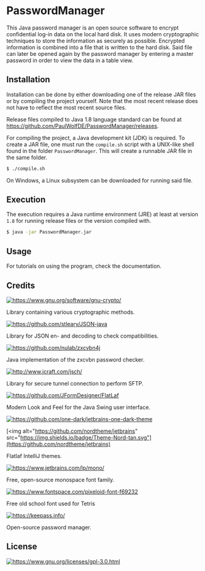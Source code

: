 # PasswordManager
This Java password manager is an open source software to encrypt confidential log-in data on the local hard disk. It uses modern cryptographic techniques to store the information as securely as possible. Encrypted information is combined into a file that is written to the hard disk. Said file can later be opened again by the password manager by entering a master password in order to view the data in a table view.

## Installation
Installation can be done by either downloading one of the release JAR files or by compiling the project yourself. Note that the most recent release does not have to reflect the most recent source files.

Release files compiled to Java 1.8 language standard can be found at https://github.com/PaulWolfDE/PasswordManager/releases.

For compiling the project, a Java development kit (JDK) is required. To create a JAR file, one must run the `compile.sh` script with a UNIX-like shell found in the folder `PasswordManager`. This will create a runnable JAR file in the same folder. 

```sh
$ ./compile.sh
```

On Windows, a Linux subsystem can be downloaded for running said file.

## Execution
The execution requires a Java runtime environment (JRE) at least at version `1.8` for running release files or the version compiled with.

```sh
$ java -jar PasswordManager.jar
```

## Usage
For tutorials on using the program, check the documentation.

## Credits
[<img alt="https://www.gnu.org/software/gnu-crypto/" src="https://img.shields.io/badge/Library-GNU Crypto-blue.svg">](https://www.gnu.org/software/gnu-crypto/)

Library containing various cryptographic methods.

[<img alt="https://github.com/stleary/JSON-java" src="https://img.shields.io/badge/Library-JSON Java-blue.svg">](https://github.com/stleary/JSON-java)

Library for JSON en- and decoding to check compatibilities.

[<img alt="https://github.com/nulab/zxcvbn4j" src="https://img.shields.io/badge/Library-zxcvbn4j-blue.svg">](https://github.com/nulab/zxcvbn4j)

Java implementation of the zxcvbn password checker.

[<img alt="http://www.jcraft.com/jsch/" src="https://img.shields.io/badge/Library-Jsch-blue.svg">](http://www.jcraft.com/jsch/)

Library for secure tunnel connection to perform SFTP.

[<img alt="https://github.com/JFormDesigner/FlatLaf" src="https://img.shields.io/badge/Library-FlatLaf-blue.svg">](https://github.com/JFormDesigner/FlatLaf)

Modern Look and Feel for the Java Swing user interface.

[<img alt="https://github.com/one-dark/jetbrains-one-dark-theme" src="https://img.shields.io/badge/Theme-OneDark-tan.svg">](https://github.com/one-dark/jetbrains-one-dark-theme)

[<img alt="https://github.com/nordtheme/jetbrains" src="https://img.shields.io/badge/Theme-Nord-tan.svg"](https://github.com/nordtheme/jetbrains)

Flatlaf IntelliJ themes.

[<img alt="https://www.jetbrains.com/lp/mono/" src="https://img.shields.io/badge/Font-JetBrainsMono-yellow.svg">](https://www.jetbrains.com/lp/mono/)

Free, open-source monospace font family.

[<img alt="https://www.fontspace.com/pixeloid-font-f69232" src="https://img.shields.io/badge/Font-Pixeloid-yellow.svg">](https://www.fontspace.com/pixeloid-font-f69232)

Free old school font used for Tetris

[<img alt="https://keepass.info/" src="https://img.shields.io/badge/Inspiration-KeePass-green.svg">](https://keepass.info/)

Open-source password manager.

## License
[<img alt="https://www.gnu.org/licenses/gpl-3.0.html" src="https://img.shields.io/badge/License-GPLv3-important.svg">](https://www.gnu.org/licenses/gpl-3.0.html)